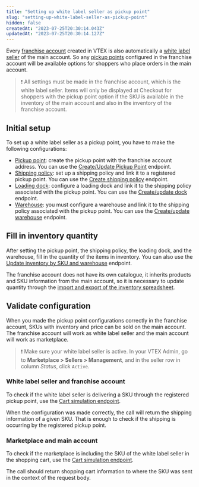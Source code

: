 ```yaml
---
title: "Setting up white label seller as pickup point"
slug: "setting-up-white-label-seller-as-pickup-point"
hidden: false
createdAt: "2023-07-25T20:30:14.043Z"
updatedAt: "2023-07-25T20:30:14.127Z"
---
```


Every [franchise account](https://help.vtex.com/en/tutorial/what-is-a-franchise-account--kWQC6RkFSCUFGgY5gSjdl) created in VTEX is also automatically a [white label seller](https://help.vtex.com/en/tutorial/white-label-seller--5orlGHyDHGAYciQ64oEgKa) of the main account. So any [pickup points](https://help.vtex.com/en/tutorial/pickup-points--2fljn6wLjn8M4lJHA6HP3R) configured in the franchise account will be available options for shoppers who place orders in the main account.

>❗ All settings must be made in the franchise account, which is the white label seller. Items will only be displayed at Checkout for shoppers with the pickup point option if the SKU is available in the inventory of the main account and also in the inventory of the franchise account.

## Initial setup

To set up a white label seller as a pickup point, you have to make the following configurations:

- [Pickup point](https://help.vtex.com/en/tutorial/creating-pickup-points--2R5ClQiwe4KoSQgsuiOw4E): create the pickup point with the franchise account address. You can use the [Create/Update Pickup Point](https://developers.vtex.com/docs/api-reference/logistics-api#put-/api/logistics/pvt/configuration/pickuppoints/-pickupPointId-) endpoint.
- [Shipping policy](https://help.vtex.com/en/tutorial/shipping-policy--tutorials_140): set up a shipping policy and link it to a registered pickup point. You can use the [Create shipping policy](https://developers.vtex.com/docs/api-reference/logistics-api#post-/api/logistics/pvt/shipping-policies) endpoint.
- [Loading dock](https://help.vtex.com/en/tutorial/managing-loading-docks--7K3FultD8I2cuuA6iyGEiW): configure a loading dock and link it to the shipping policy associated with the pickup point. You can use the [Create/update dock](https://developers.vtex.com/docs/api-reference/logistics-api#post-/api/logistics/pvt/configuration/docks) endpoint.
- [Warehouse](https://help.vtex.com/en/tutorial/managing-warehouses--tutorials_137): you must configure a warehouse and link it to the shipping policy associated with the pickup point. You can use the [Create/update warehouse](https://developers.vtex.com/docs/api-reference/logistics-api#post-/api/logistics/pvt/configuration/warehouses) endpoint.

## Fill in inventory quantity

After setting the pickup point, the shipping policy, the loading dock, and the warehouse, fill in the quantity of the items in inventory. You can also use the [Update inventory by SKU and warehouse](https://developers.vtex.com/docs/api-reference/logistics-api#put-/api/logistics/pvt/inventory/skus/-skuId-/warehouses/-warehouseId-) endpoint.

The franchise account does not have its own catalogue, it inherits products and SKU information from the main account, so it is necessary to update quantity through the [import and export of the inventory spreadsheet](https://help.vtex.com/en/tutorial/importing-and-exporting-an-inventory-spreadsheet--tutorials_2034).

## Validate configuration

When you made the pickup point configurations correctly in the franchise account, SKUs with inventory and price can be sold on the main account. The franchise account will work as white label seller and the main account will work as marketplace.

>❗ Make sure your white label seller is active. In your VTEX Admin, go to __Marketplace > Sellers > Management__, and in the seller row in column _Status_, click `Active`.

### White label seller and franchise account

To check if the white label seller is delivering a SKU through the registered pickup point, use the [Cart simulation endpoint](https://developers.vtex.com/docs/api-reference/checkout-api#post-/api/checkout/pub/orderForms/simulation).

When the configuration was made correctly, the call will return the shipping information of a given SKU. That is enough to check if the shipping is occurring by the registered pickup point.

### Marketplace and main account

To check if the marketplace is including the SKU of the white label seller in the shopping cart, use the [Cart simulation endpoint](https://developers.vtex.com/docs/api-reference/checkout-api#post-/api/checkout/pub/orderForms/simulation).

The call should return shopping cart information to where the SKU was sent in the context of the request body.
